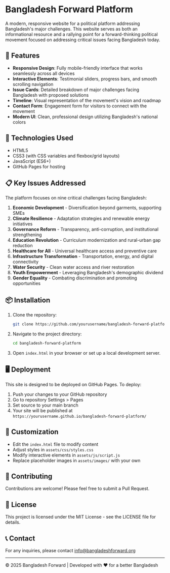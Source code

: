 # Bangladesh Forward Platform

A modern, responsive website for a political platform addressing Bangladesh's major challenges. This website serves as both an informational resource and a rallying point for a forward-thinking political movement focused on addressing critical issues facing Bangladesh today.

## 🌟 Features

- **Responsive Design**: Fully mobile-friendly interface that works seamlessly across all devices
- **Interactive Elements**: Testimonial sliders, progress bars, and smooth scrolling navigation
- **Issue Cards**: Detailed breakdown of major challenges facing Bangladesh with proposed solutions
- **Timeline**: Visual representation of the movement's vision and roadmap
- **Contact Form**: Engagement form for visitors to connect with the movement
- **Modern UI**: Clean, professional design utilizing Bangladesh's national colors

## 🚀 Technologies Used

- HTML5
- CSS3 (with CSS variables and flexbox/grid layouts)
- JavaScript (ES6+)
- GitHub Pages for hosting

## 📋 Key Issues Addressed

The platform focuses on nine critical challenges facing Bangladesh:

1. **Economic Development** - Diversification beyond garments, supporting SMEs
2. **Climate Resilience** - Adaptation strategies and renewable energy initiatives
3. **Governance Reform** - Transparency, anti-corruption, and institutional strengthening
4. **Education Revolution** - Curriculum modernization and rural-urban gap reduction
5. **Healthcare for All** - Universal healthcare access and preventive care
6. **Infrastructure Transformation** - Transportation, energy, and digital connectivity
7. **Water Security** - Clean water access and river restoration
8. **Youth Empowerment** - Leveraging Bangladesh's demographic dividend
9. **Gender Equality** - Combating discrimination and promoting opportunities

## 📦 Installation

1. Clone the repository:
   ```bash
   git clone https://github.com/yourusername/bangladesh-forward-platform.git
   ```

2. Navigate to the project directory:
   ```bash
   cd bangladesh-forward-platform
   ```

3. Open `index.html` in your browser or set up a local development server.

## 🖥️ Deployment

This site is designed to be deployed on GitHub Pages. To deploy:

1. Push your changes to your GitHub repository
2. Go to repository Settings > Pages
3. Set source to your main branch
4. Your site will be published at `https://yourusername.github.io/bangladesh-forward-platform/`

## 🔧 Customization

- Edit the `index.html` file to modify content
- Adjust styles in `assets/css/styles.css`
- Modify interactive elements in `assets/js/script.js`
- Replace placeholder images in `assets/images/` with your own

## 🤝 Contributing

Contributions are welcome! Please feel free to submit a Pull Request.

## 📝 License

This project is licensed under the MIT License - see the LICENSE file for details.

## 📞 Contact

For any inquiries, please contact info@bangladeshforward.org

---

© 2025 Bangladesh Forward | Developed with ❤️ for a better Bangladesh
